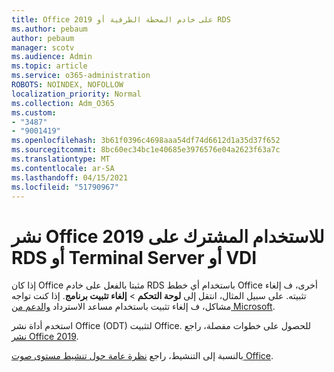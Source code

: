 ```yaml
---
title: Office 2019 على خادم المحطة الطرفية أو RDS
ms.author: pebaum
author: pebaum
manager: scotv
ms.audience: Admin
ms.topic: article
ms.service: o365-administration
ROBOTS: NOINDEX, NOFOLLOW
localization_priority: Normal
ms.collection: Adm_O365
ms.custom:
- "3487"
- "9001419"
ms.openlocfilehash: 3b61f0396c4698aaa54df74d6612d1a35d37f652
ms.sourcegitcommit: 8bc60ec34bc1e40685e3976576e04a2623f63a7c
ms.translationtype: MT
ms.contentlocale: ar-SA
ms.lasthandoff: 04/15/2021
ms.locfileid: "51790967"
---
```

# <a name="deploying-office-2019-for-shared-use-on-rds-terminal-server-or-vdi"></a>نشر Office 2019 للاستخدام المشترك على RDS أو Terminal Server أو VDI

إذا كان Office مثبتا بالفعل على خادم RDS باستخدام أي خطط Office أخرى، ف إلغاء تثبيته. على سبيل المثال، انتقل إلى **لوحة التحكم**  >  **إلغاء تثبيت برنامج**. إذا كنت تواجه مشاكل، ف إلغاء تثبيت باستخدام مساعد الاسترداد [والدعم من Microsoft](https://aka.ms/SARA-OfficeUninstall-Alchemy). 

استخدم أداة نشر Office (ODT) لتثبيت Office. للحصول على خطوات مفصلة، راجع [نشر Office 2019](https://docs.microsoft.com/deployoffice/office2019/deploy).

بالنسبة إلى التنشيط، راجع [نظرة عامة حول تنشيط مستوى صوت Office](https://docs.microsoft.com/deployoffice/vlactivation/plan-volume-activation-of-office).
